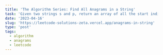 ```yaml
---
title: 'The Algorithm Series: Find All Anagrams in a String'
task: 'Given two strings s and p, return an array of all the start indices of p`s anagrams in s. An Anagram is a word or phrase formed by rearranging the letters of a different word or phrase, typically using all the original letters exactly once.'
date: '2023-04-16'
slug: 'https://leetcode-solutions-zeta.vercel.app/anagrams-in-string'
type: 'post'
tags:
  - algorithm
  - anagrams
  - leetcode
---
```

